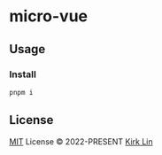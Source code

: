 # micro-vue

## Usage

### Install

```bash
pnpm i
```

## License

[MIT](./LICENSE) License &copy; 2022-PRESENT [Kirk Lin](https://github.com/kirklin)
